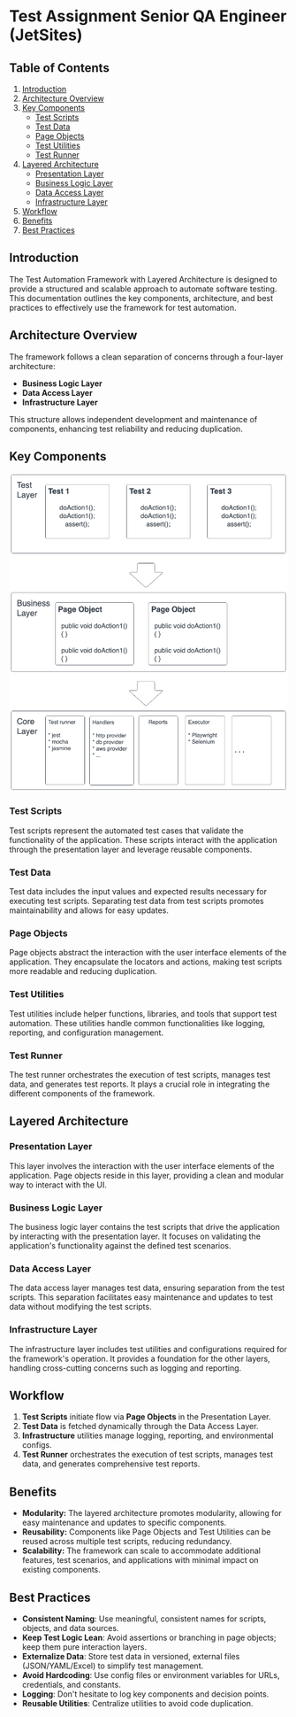 # Test Assignment Senior QA Engineer (JetSites)


## Table of Contents

1. [Introduction](#introduction)
2. [Architecture Overview](#architecture-overview)
3. [Key Components](#key-components)
    - [Test Scripts](#test-scripts)
    - [Test Data](#test-data)
    - [Page Objects](#page-objects)
    - [Test Utilities](#test-utilities)
    - [Test Runner](#test-runner)
4. [Layered Architecture](#layered-architecture)
    - [Presentation Layer](#presentation-layer)
    - [Business Logic Layer](#business-logic-layer)
    - [Data Access Layer](#data-access-layer)
    - [Infrastructure Layer](#infrastructure-layer)
5. [Workflow](#workflow)
6. [Benefits](#benefits)
7. [Best Practices](#best-practices)


## Introduction

The Test Automation Framework with Layered Architecture is designed to provide a structured and scalable approach to automate software testing. This documentation outlines the key components, architecture, and best practices to effectively use the framework for test automation.

## Architecture Overview

The framework follows a clean separation of concerns through a four-layer architecture:
- **Business Logic Layer**
- **Data Access Layer**
- **Infrastructure Layer**

This structure allows independent development and maintenance of components, enhancing test reliability and reducing duplication.

## Key Components

![img.png](img.png)

### Test Scripts

Test scripts represent the automated test cases that validate the functionality of the application. These scripts interact with the application through the presentation layer and leverage reusable components.

### Test Data

Test data includes the input values and expected results necessary for executing test scripts. Separating test data from test scripts promotes maintainability and allows for easy updates.

### Page Objects

Page objects abstract the interaction with the user interface elements of the application. They encapsulate the locators and actions, making test scripts more readable and reducing duplication.

### Test Utilities

Test utilities include helper functions, libraries, and tools that support test automation. These utilities handle common functionalities like logging, reporting, and configuration management.

### Test Runner

The test runner orchestrates the execution of test scripts, manages test data, and generates test reports. It plays a crucial role in integrating the different components of the framework.

## Layered Architecture

### Presentation Layer

This layer involves the interaction with the user interface elements of the application. Page objects reside in this layer, providing a clean and modular way to interact with the UI.

### Business Logic Layer

The business logic layer contains the test scripts that drive the application by interacting with the presentation layer. It focuses on validating the application's functionality against the defined test scenarios.

### Data Access Layer

The data access layer manages test data, ensuring separation from the test scripts. This separation facilitates easy maintenance and updates to test data without modifying the test scripts.

### Infrastructure Layer

The infrastructure layer includes test utilities and configurations required for the framework's operation. It provides a foundation for the other layers, handling cross-cutting concerns such as logging and reporting.

## Workflow

1. **Test Scripts** initiate flow via **Page Objects** in the Presentation Layer.
2. **Test Data** is fetched dynamically through the Data Access Layer.
3. **Infrastructure** utilities manage logging, reporting, and environmental configs.
4. **Test Runner** orchestrates the execution of test scripts, manages test data, and generates comprehensive test reports.

## Benefits

- **Modularity:** The layered architecture promotes modularity, allowing for easy maintenance and updates to specific components.
- **Reusability:** Components like Page Objects and Test Utilities can be reused across multiple test scripts, reducing redundancy.
- **Scalability:** The framework can scale to accommodate additional features, test scenarios, and applications with minimal impact on existing components.

## Best Practices

- **Consistent Naming**: Use meaningful, consistent names for scripts, objects, and data sources.
- **Keep Test Logic Lean**: Avoid assertions or branching in page objects; keep them pure interaction layers.
- **Externalize Data**: Store test data in versioned, external files (JSON/YAML/Excel) to simplify test management.
- **Avoid Hardcoding**: Use config files or environment variables for URLs, credentials, and constants.
- **Logging**: Don't hesitate to log key components and decision points.
- **Reusable Utilities**: Centralize utilities to avoid code duplication.


